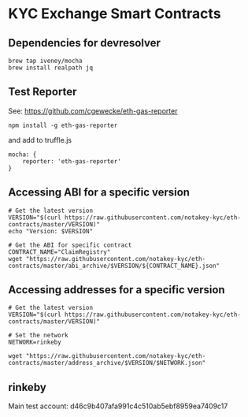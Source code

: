 # KYC Exchange Smart Contracts

## Dependencies for devresolver

    brew tap iveney/mocha
    brew install realpath jq

## Test Reporter

See: https://github.com/cgewecke/eth-gas-reporter

    npm install -g eth-gas-reporter

and add to truffle.js

    mocha: {
        reporter: 'eth-gas-reporter'
    }

## Accessing ABI for a specific version

    # Get the latest version
    VERSION="$(curl https://raw.githubusercontent.com/notakey-kyc/eth-contracts/master/VERSION)"
    echo "Version: $VERSION"

    # Get the ABI for specific contract
    CONTRACT_NAME="ClaimRegistry"
    wget "https://raw.githubusercontent.com/notakey-kyc/eth-contracts/master/abi_archive/$VERSION/${CONTRACT_NAME}.json"

## Accessing addresses for a specific version

    # Get the latest version
    VERSION="$(curl https://raw.githubusercontent.com/notakey-kyc/eth-contracts/master/VERSION)"

    # Set the network
    NETWORK=rinkeby

    wget "https://raw.githubusercontent.com/notakey-kyc/eth-contracts/master/address_archive/$VERSION/$NETWORK.json"

## rinkeby

Main test account: d46c9b407afa991c4c510ab5ebf8959ea7409c17
